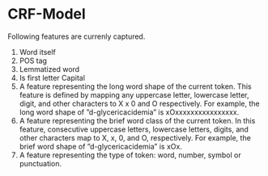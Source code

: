# CRF-Model
Following features are currenly captured.

1. Word itself
2. POS tag
3. Lemmatized word
4. Is first letter Capital 
5. A feature representing the long word shape of the current token. This feature is defined by mapping any uppercase letter, lowercase letter, digit, and other characters to X x 0 and O respectively. For example, the long word shape of ”d-glycericacidemia” is xOxxxxxxxxxxxxxxxx.
6. A feature representing the brief word class of the current token. In this feature, consecutive uppercase letters, lowercase letters, digits, and other characters map to X, x, 0, and O, respectively. For example, the brief word shape of ”d-glycericacidemia” is xOx.
7. A feature representing the type of token: word, number, symbol or punctuation.
